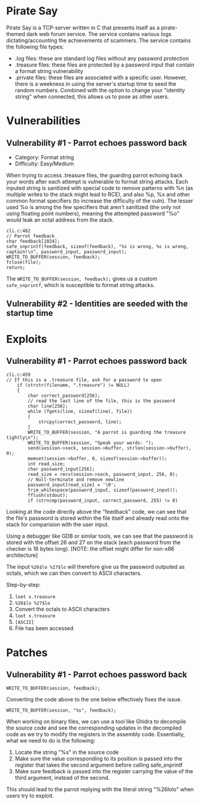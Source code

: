 # Pirate Say

Pirate Say is a TCP-server written in C that presents itself as a pirate-themed dark web forum service. The service contains various logs dictating/accounting the achievements of scammers. The service contains the following file types:

- .log files: these are standard log files without any password protection
- .treasure files: these files are protected by a password input that contain a format string vulnerability
- .private files: these files are associated with a specific user. However, there is a weekness in using the server's startup time to seed the random numbers. Combined with the option to change your "identity string" when connected, this allows us to pose as other users.

# Vulnerabilities

## Vulnerability #1 - Parrot echoes password back

- Category: Format string
- Difficulty: Easy/Medium

When trying to access .treasure files, the guarding parrot echoing back your words after each attempt is vulnerable to format string attacks. Each inputed string is sanitized with special code to remove patterns with %n (as multiple writes to the stack might lead to RCE), and also %p, %x and other common format specifiers (to increase the difficulty of the vuln). The lesser used %o is among the few specifiers that aren't sanitized (the only not using floating point numbers), meaning the attempted password "%o" would leak an octal address from the stack.

```
cli.c:482
// Parrot feedback
char feedback[1024];
safe_snprintf(feedback, sizeof(feedback), "%s is wrong, %s is wrong, captain!\n", password_input, password_input);
WRITE_TO_BUFFER(session, feedback);
fclose(file);
return;
```

The `WRITE_TO_BUFFER(session, feedback);` gives us a custom `safe_snprintf`, which is susceptible to format string attacks.

## Vulnerability #2 - Identities are seeded with the startup time

# Exploits

## Vulnerability #1 - Parrot echoes password back

```
cli.c:459
// If this is a .treasure file, ask for a password to open
    if (strstr(filename, ".treasure") != NULL)
    {
        char correct_password[256];
        // read the last line of the file, this is the password
        char line[256];
        while (fgets(line, sizeof(line), file))
        {
            strcpy(correct_password, line);
        }
        WRITE_TO_BUFFER(session, "A parrot is guarding the treasure tightly\n");
        WRITE_TO_BUFFER(session, "Speak your words: ");
        send(session->sock, session->buffer, strlen(session->buffer), 0);
        memset(session->buffer, 0, sizeof(session->buffer));
        int read_size;
        char password_input[256];
        read_size = recv(session->sock, password_input, 256, 0);
        // Null-terminate and remove newline
        password_input[read_size] = '\0';
        trim_whitespace(password_input, sizeof(password_input));
        fflush(stdout);
        if (strncmp(password_input, correct_password, 255) != 0)
```

Looking at the code directly above the "feedback" code, we can see that the file's password is stored within the file itself and already read onto the stack for comparision with the user input.

Using a debugger like GDB or similar tools, we can see that the password is stored with the offset 26 and 27 on the stack (each password from the checker is 16 bytes long). [NOTE: the offset might differ for non-x86 architecture]

The input `%26$lo %27$lo` will therefore give us the password outputed as octals, which we can then convert to ASCII characters.

Step-by-step:

1. `loot x.treasure`
2. `%26$lo %27$lo`
3. Convert the octals to ASCII characters
4. `loot x.treasure`
5. `[ASCII]`
6. File has been accessed

# Patches

## Vulnerability #1 - Parrot echoes password back

```
WRITE_TO_BUFFER(session, feedback);
```

Converting the code above to the one below effectively fixes the issue.

```
WRITE_TO_BUFFER(session, "%s", feedback);
```

When working on binary files, we can use a tool like Ghidra to decompile the source code and see the corresponding updates in the decompiled code as we try to modify the registers in the assembly code.
Essentially, what we need to do is the following:

1. Locate the string "%s" in the source code
2. Make sure the value corresponding to its position is passed into the register that takes the second argument before calling safe_snprintf
3. Make sure feedback is passed into the register carrying the value of the third argument, instead of the second.

This should lead to the parrot replying with the literal string "%26$lo %27$lo" when users try to exploit.
